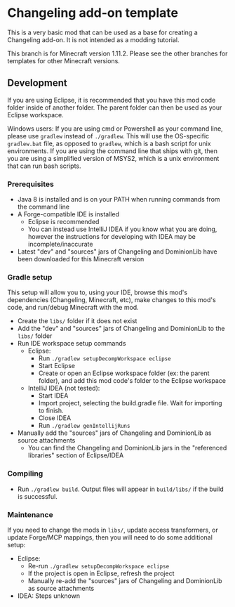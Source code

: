 # Changeling add-on template

This is a very basic mod that can be used as a base for creating a Changeling add-on. It is not intended as a modding tutorial.

This branch is for Minecraft version 1.11.2. Please see the other branches for templates for other Minecraft versions.

## Development

If you are using Eclipse, it is recommended that you have this mod code folder inside of another folder. The parent folder can then be used as your Eclipse workspace.

Windows users: If you are using cmd or Powershell as your command line, please use `gradlew` instead of `./gradlew`. This will use the OS-specific `gradlew.bat` file, as opposed to `gradlew`, which is a bash script for unix environments. If you are using the command line that ships with git, then you are using a simplified version of MSYS2, which is a unix environment that can run bash scripts.

### Prerequisites

- Java 8 is installed and is on your PATH when running commands from the command line
- A Forge-compatible IDE is installed
    - Eclipse is recommended
    - You can instead use IntelliJ IDEA if you know what you are doing, however the instructions for developing with IDEA may be incomplete/inaccurate
- Latest "dev" and "sources" jars of Changeling and DominionLib have been downloaded for this Minecraft version

### Gradle setup

This setup will allow you to, using your IDE, browse this mod's dependencies (Changeling, Minecraft, etc), make changes to this mod's code, and run/debug Minecraft with the mod.

- Create the `libs/` folder if it does not exist
- Add the "dev" and "sources" jars of Changeling and DominionLib to the `libs/` folder
- Run IDE workspace setup commands
    - Eclipse:
        - Run `./gradlew setupDecompWorkspace eclipse`
        - Start Eclipse
        - Create or open an Eclipse workspace folder (ex: the parent folder), and add this mod code's folder to the Eclipse workspace
    - IntelliJ IDEA (not tested):
        - Start IDEA
        - Import project, selecting the build.gradle file. Wait for importing to finish.
        - Close IDEA
        - Run `./gradlew genIntellijRuns`
- Manually add the "sources" jars of Changeling and DominionLib as source attachments
    - You can find the Changeling and DominionLib jars in the "referenced libraries" section of Eclipse/IDEA

### Compiling

- Run `./gradlew build`. Output files will appear in `build/libs/` if the build is successful.

### Maintenance

If you need to change the mods in `libs/`, update access transformers, or update Forge/MCP mappings, then you will need to do some additional setup:

- Eclipse:
    - Re-run `./gradlew setupDecompWorkspace eclipse`
    - If the project is open in Eclipse, refresh the project
    - Manually re-add the "sources" jars of Changeling and DominionLib as source attachments
- IDEA: Steps unknown
